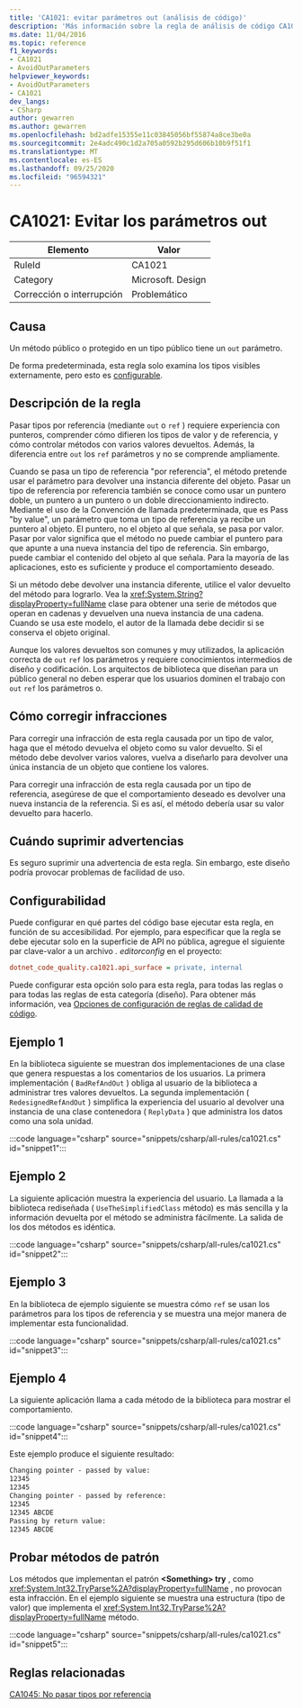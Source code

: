 ```yaml
---
title: 'CA1021: evitar parámetros out (análisis de código)'
description: 'Más información sobre la regla de análisis de código CA1021: evitar parámetros out'
ms.date: 11/04/2016
ms.topic: reference
f1_keywords:
- CA1021
- AvoidOutParameters
helpviewer_keywords:
- AvoidOutParameters
- CA1021
dev_langs:
- CSharp
author: gewarren
ms.author: gewarren
ms.openlocfilehash: bd2adfe15355e11c03845056bf55874a8ce3be0a
ms.sourcegitcommit: 2e4adc490c1d2a705a0592b295d606b10b9f51f1
ms.translationtype: MT
ms.contentlocale: es-ES
ms.lasthandoff: 09/25/2020
ms.locfileid: "96594321"
---
```

# <a name="ca1021-avoid-out-parameters"></a>CA1021: Evitar los parámetros out

| Elemento                                     | Valor            |
|------------------------------------------|------------------|
| RuleId                                   | CA1021           |
| Category                                 | Microsoft. Design |
| Corrección o interrupción | Problemático         |

## <a name="cause"></a>Causa

Un método público o protegido en un tipo público tiene un `out` parámetro.

De forma predeterminada, esta regla solo examina los tipos visibles externamente, pero esto es [configurable](#configurability).

## <a name="rule-description"></a>Descripción de la regla

Pasar tipos por referencia (mediante `out` o `ref` ) requiere experiencia con punteros, comprender cómo difieren los tipos de valor y de referencia, y cómo controlar métodos con varios valores devueltos. Además, la diferencia entre `out` los `ref` parámetros y no se comprende ampliamente.

Cuando se pasa un tipo de referencia "por referencia", el método pretende usar el parámetro para devolver una instancia diferente del objeto. Pasar un tipo de referencia por referencia también se conoce como usar un puntero doble, un puntero a un puntero o un doble direccionamiento indirecto. Mediante el uso de la Convención de llamada predeterminada, que es Pass "by value", un parámetro que toma un tipo de referencia ya recibe un puntero al objeto. El puntero, no el objeto al que señala, se pasa por valor. Pasar por valor significa que el método no puede cambiar el puntero para que apunte a una nueva instancia del tipo de referencia. Sin embargo, puede cambiar el contenido del objeto al que señala. Para la mayoría de las aplicaciones, esto es suficiente y produce el comportamiento deseado.

Si un método debe devolver una instancia diferente, utilice el valor devuelto del método para lograrlo. Vea la <xref:System.String?displayProperty=fullName> clase para obtener una serie de métodos que operan en cadenas y devuelven una nueva instancia de una cadena. Cuando se usa este modelo, el autor de la llamada debe decidir si se conserva el objeto original.

Aunque los valores devueltos son comunes y muy utilizados, la aplicación correcta de `out` `ref` los parámetros y requiere conocimientos intermedios de diseño y codificación. Los arquitectos de biblioteca que diseñan para un público general no deben esperar que los usuarios dominen el trabajo con `out` `ref` los parámetros o.

## <a name="how-to-fix-violations"></a>Cómo corregir infracciones

Para corregir una infracción de esta regla causada por un tipo de valor, haga que el método devuelva el objeto como su valor devuelto. Si el método debe devolver varios valores, vuelva a diseñarlo para devolver una única instancia de un objeto que contiene los valores.

Para corregir una infracción de esta regla causada por un tipo de referencia, asegúrese de que el comportamiento deseado es devolver una nueva instancia de la referencia. Si es así, el método debería usar su valor devuelto para hacerlo.

## <a name="when-to-suppress-warnings"></a>Cuándo suprimir advertencias

Es seguro suprimir una advertencia de esta regla. Sin embargo, este diseño podría provocar problemas de facilidad de uso.

## <a name="configurability"></a>Configurabilidad

Puede configurar en qué partes del código base ejecutar esta regla, en función de su accesibilidad. Por ejemplo, para especificar que la regla se debe ejecutar solo en la superficie de API no pública, agregue el siguiente par clave-valor a un archivo *. editorconfig* en el proyecto:

```ini
dotnet_code_quality.ca1021.api_surface = private, internal
```

Puede configurar esta opción solo para esta regla, para todas las reglas o para todas las reglas de esta categoría (diseño). Para obtener más información, vea [Opciones de configuración de reglas de calidad de código](../code-quality-rule-options.md).

## <a name="example-1"></a>Ejemplo 1

En la biblioteca siguiente se muestran dos implementaciones de una clase que genera respuestas a los comentarios de los usuarios. La primera implementación ( `BadRefAndOut` ) obliga al usuario de la biblioteca a administrar tres valores devueltos. La segunda implementación ( `RedesignedRefAndOut` ) simplifica la experiencia del usuario al devolver una instancia de una clase contenedora ( `ReplyData` ) que administra los datos como una sola unidad.

:::code language="csharp" source="snippets/csharp/all-rules/ca1021.cs" id="snippet1":::

## <a name="example-2"></a>Ejemplo 2

La siguiente aplicación muestra la experiencia del usuario. La llamada a la biblioteca rediseñada ( `UseTheSimplifiedClass` método) es más sencilla y la información devuelta por el método se administra fácilmente. La salida de los dos métodos es idéntica.

:::code language="csharp" source="snippets/csharp/all-rules/ca1021.cs" id="snippet2":::

## <a name="example-3"></a>Ejemplo 3

En la biblioteca de ejemplo siguiente se muestra cómo `ref` se usan los parámetros para los tipos de referencia y se muestra una mejor manera de implementar esta funcionalidad.

:::code language="csharp" source="snippets/csharp/all-rules/ca1021.cs" id="snippet3":::

## <a name="example-4"></a>Ejemplo 4

La siguiente aplicación llama a cada método de la biblioteca para mostrar el comportamiento.

:::code language="csharp" source="snippets/csharp/all-rules/ca1021.cs" id="snippet4":::

Este ejemplo produce el siguiente resultado:

```txt
Changing pointer - passed by value:
12345
12345
Changing pointer - passed by reference:
12345
12345 ABCDE
Passing by return value:
12345 ABCDE
```

## <a name="try-pattern-methods"></a>Probar métodos de patrón

Los métodos que implementan el patrón **\<Something> try** , como <xref:System.Int32.TryParse%2A?displayProperty=fullName> , no provocan esta infracción. En el ejemplo siguiente se muestra una estructura (tipo de valor) que implementa el <xref:System.Int32.TryParse%2A?displayProperty=fullName> método.

:::code language="csharp" source="snippets/csharp/all-rules/ca1021.cs" id="snippet5":::

## <a name="related-rules"></a>Reglas relacionadas

[CA1045: No pasar tipos por referencia](ca1045.md)
